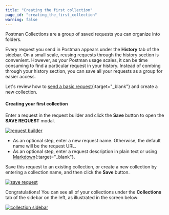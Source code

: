 ```yaml
---
title: "Creating the first collection"
page_id: "creating_the_first_collection"
warning: false
---
```


Postman Collections are a group of saved requests you can organize into folders. 

Every request you send in Postman appears under the **History** tab of the sidebar. On a small scale, reusing requests through the history section is convenient. However, as your Postman usage scales, it can be time consuming to find a particular request in your history. Instead of combing through your history section, you can save all your requests as a group for easier access.

Let's review how to [send a basic request](/docs/v6/postman/launching_postman/sending_the_first_request){:target="_blank"} and create a new collection.

#### Creating your first collection

Enter a request in the request builder and click the **Save** button to open the **SAVE REQUEST** modal.

[![request builder](https://s3.amazonaws.com/postman-static-getpostman-com/postman-docs/SaveRequest1.png)](https://s3.amazonaws.com/postman-static-getpostman-com/postman-docs/SaveRequest1.png)

* As an optional step, enter a new request name. Otherwise, the default name will be the request URL.
*   As an optional step, enter a request description in plain text or using [Markdown](/docs/v6/postman/collections/using_markdown_for_descriptions){:target="_blank"}.

Save this request to an existing collection, or create a new collection by entering a collection name, and then click the **Save** button.

[![save request](https://s3.amazonaws.com/postman-static-getpostman-com/postman-docs/WS-first-request.png)](https://s3.amazonaws.com/postman-static-getpostman-com/postman-docs/WS-first-request.png)

Congratulations! You can see all of your collections under the **Collections** tab of the sidebar on the left, as illustrated in the screen below:

[![collection sidebar](https://s3.amazonaws.com/postman-static-getpostman-com/postman-docs/Creating_first_collection_sidebar1.png)](https://s3.amazonaws.com/postman-static-getpostman-com/postman-docs/Creating_first_collection_sidebar1.png)
